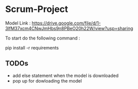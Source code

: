 # Scrum-Project
 Model Link : https://drive.google.com/file/d/1-3lfM37xcm4CNwJmHbs9n8PBeO20h22W/view?usp=sharing
 
 To start do the following command :
 
 pip install -r requirements

 ## TODOs
 - add else statement when the model is downloaded
 - pop up for dowloading the model
 
